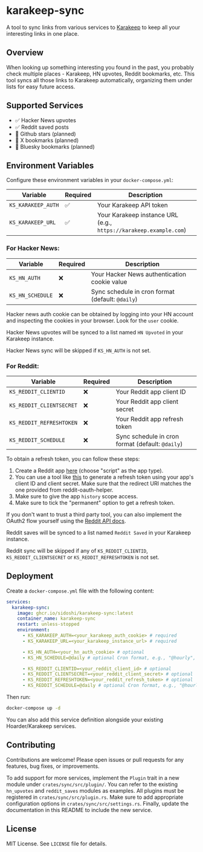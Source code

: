 # karakeep-sync

A tool to sync links from various services to [Karakeep](https://github.com/hoarder-app/hoarder) to keep all your interesting links in one place.

## Overview

When looking up something interesting you found in the past, you probably check multiple places - Karakeep, HN upvotes, Reddit bookmarks, etc. This tool syncs all those links to Karakeep automatically, organizing them under lists for easy future access.

## Supported Services

- ✅ Hacker News upvotes
- ✅ Reddit saved posts
- 🚧 Github stars (planned)
- 🚧 X bookmarks (planned)
- 🚧 Bluesky bookmarks (planned)

## Environment Variables

Configure these environment variables in your `docker-compose.yml`:

| Variable | Required | Description |
|----------|----------|-------------|
| `KS_KARAKEEP_AUTH` | ✅ | Your Karakeep API token |
| `KS_KARAKEEP_URL` | ✅ | Your Karakeep instance URL (e.g., `https://karakeep.example.com`) |

### For Hacker News:

| Variable | Required | Description |
|----------|----------|-------------|
| `KS_HN_AUTH` | ❌ | Your Hacker News authentication cookie value |
| `KS_HN_SCHEDULE` | ❌ | Sync schedule in cron format (default: `@daily`) |

Hacker news auth cookie can be obtained by logging into your HN account and inspecting the cookies in your browser. Look for the `user` cookie.

Hacker News upvotes will be synced to a list named `HN Upvoted` in your Karakeep instance.

Hacker News sync will be skipped if `KS_HN_AUTH` is not set.

### For Reddit:
| Variable | Required | Description |
|----------|----------|-------------|
| `KS_REDDIT_CLIENTID` | ❌ | Your Reddit app client ID |
| `KS_REDDIT_CLIENTSECRET` | ❌ | Your Reddit app client secret |
| `KS_REDDIT_REFRESHTOKEN` | ❌ | Your Reddit app refresh token |
| `KS_REDDIT_SCHEDULE` | ❌ | Sync schedule in cron format (default: `@daily`) |

To obtain a refresh token, you can follow these steps:
1. Create a Reddit app [here](https://www.reddit.com/prefs/apps) (choose "script" as the app type).
2. You can use a tool like [this](https://github.com/not-an-aardvark/reddit-oauth-helper) to generate a refresh token using your app's client ID and client secret. Make sure that the redirect URI matches the one provided from reddit-oauth-helper.
3. Make sure to give the app `history` scope access.
4. Make sure to tick the "permanent" option to get a refresh token.

If you don't want to trust a third party tool, you can also implement the OAuth2 flow yourself using the [Reddit API docs](https://www.reddit.com/dev/api/).

Reddit saves will be synced to a list named `Reddit Saved` in your Karakeep instance.

Reddit sync will be skipped if any of `KS_REDDIT_CLIENTID`, `KS_REDDIT_CLIENTSECRET` or `KS_REDDIT_REFRESHTOKEN` is not set.



## Deployment

Create a `docker-compose.yml` file with the following content:

```yaml
services:
  karakeep-sync:
    image: ghcr.io/sidoshi/karakeep-sync:latest
    container_name: karakeep-sync
    restart: unless-stopped
    environment:
      - KS_KARAKEEP_AUTH=<your_karakeep_auth_cookie> # required
      - KS_KARAKEEP_URL=<your_karakeep_instance_url> # required

      - KS_HN_AUTH=<your_hn_auth_cookie> # optional
      - KS_HN_SCHEDULE=@daily # optional Cron format, e.g., "@hourly", "@daily", "0 0 * * *" default is "@daily"

      - KS_REDDIT_CLIENTID=<your_reddit_client_id> # optional
      - KS_REDDIT_CLIENTSECRET=<your_reddit_client_secret> # optional
      - KS_REDDIT_REFRESHTOKEN=<your_reddit_refresh_token> # optional
      - KS_REDDIT_SCHEDULE=@daily # optional Cron format, e.g., "@hourly", "@daily", "0 0 * * *" default is "@daily"
```

Then run:

```bash
docker-compose up -d
```

You can also add this service definition alongside your existing Hoarder/Karakeep services.

## Contributing

Contributions are welcome! Please open issues or pull requests for any features, bug fixes, or improvements.

To add support for more services, implement the `Plugin` trait in a new module under `crates/sync/src/plugin/`. You can refer to the existing `hn_upvotes` and `reddit_saves` modules as examples. All plugins must be registered in `crates/sync/src/plugin.rs`. Make sure to add appropriate configuration options in `crates/sync/src/settings.rs`. Finally, update the documentation in this README to include the new service.


## License
MIT License. See `LICENSE` file for details.
